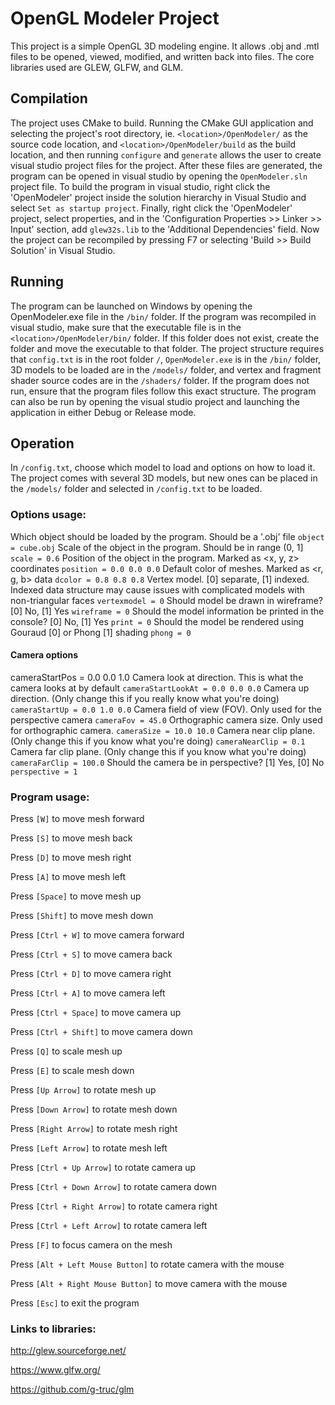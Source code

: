 # OpenGL Modeler Project
This project is a simple OpenGL 3D modeling engine. 
It allows .obj and .mtl files to be opened, viewed, modified, and written back into files. 
The core libraries used are GLEW, GLFW, and GLM.

## Compilation
The project uses CMake to build. 
Running the CMake GUI application and selecting the project's root directory, ie. `<location>/OpenModeler/` 
as the source code location, and `<location>/OpenModeler/build` as the build location, 
and then running `configure` and `generate` allows the user to create visual studio project files for the project. 
After these files are generated, the program can be opened in visual studio by opening the `OpenModeler.sln` project file. 
To build the program in visual studio, right click the 'OpenModeler' project inside the 
solution hierarchy in Visual Studio and select `Set as startup project`. 
Finally, right click the 'OpenModeler' project, select properties, 
and in the 'Configuration Properties >> Linker >> Input' section, add `glew32s.lib` to the 'Additional Dependencies' field. 
Now the project can be recompiled by pressing F7 or selecting 'Build >> Build Solution' in Visual Studio.

## Running
The program can be launched on Windows by opening the OpenModeler.exe file in the `/bin/` folder. 
If the program was recompiled in visual studio, make sure that the executable file is in the `<location>/OpenModeler/bin/` folder. 
If this folder does not exist, create the folder and move the executable to that folder. 
The project structure requires that `config.txt` is in the root folder `/`, `OpenModeler.exe` is in the `/bin/` folder, 
3D models to be loaded are in the `/models/` folder, and vertex and fragment shader source codes are in the `/shaders/` folder. 
If the program does not run, ensure that the program files follow this exact structure.
The program can also be run by opening the visual studio project and launching the application in either Debug or Release mode.

## Operation
In `/config.txt`, choose which model to load and options on how to load it. 
The project comes with several 3D models, but new ones can be placed in the `/models/` folder and selected in `/config.txt` to be loaded.

### Options usage:
Which object should be loaded by the program. Should be a '.obj' file
`object = cube.obj`
Scale of the object in the program. Should be in range (0, 1]
`scale = 0.6`
Position of the object in the program. Marked as <x, y, z> coordinates
`position = 0.0 0.0 0.0`
Default color of meshes. Marked as <r, g, b> data
`dcolor = 0.8 0.8 0.8`
Vertex model. [0] separate, [1] indexed. Indexed data structure may cause issues with complicated models with non-triangular faces
`vertexmodel = 0`
Should model be drawn in wireframe? [0] No, [1] Yes
`wireframe = 0`
Should the model information be printed in the console? [0] No, [1] Yes
`print = 0`
Should the model be rendered using Gouraud [0] or Phong [1] shading
`phong = 0`
#### Camera options
cameraStartPos = 0.0 0.0 1.0
Camera look at direction. This is what the camera looks at by default
`cameraStartLookAt = 0.0 0.0 0.0`
Camera up direction. (Only change this if you really know what you're doing)
`cameraStartUp = 0.0 1.0 0.0`
Camera field of view (FOV). Only used for the perspective camera
`cameraFov = 45.0`
Orthographic camera size. Only used for orthographic camera.
`cameraSize = 10.0 10.0`
Camera near clip plane. (Only change this if you know what you're doing)
`cameraNearClip = 0.1`
Camera far clip plane. (Only change this if you know what you're doing)
`cameraFarClip = 100.0`
Should the camera be in perspective? [1] Yes, [0] No
`perspective = 1`

### Program usage:
Press `[W]` to move mesh forward

Press `[S]` to move mesh back

Press `[D]` to move mesh right

Press `[A]` to move mesh left

Press `[Space]` to move mesh up

Press `[Shift]` to move mesh down


Press `[Ctrl + W]` to move camera forward

Press `[Ctrl + S]` to move camera back

Press `[Ctrl + D]` to move camera right

Press `[Ctrl + A]` to move camera left

Press `[Ctrl + Space]` to move camera up

Press `[Ctrl + Shift]` to move camera down


Press `[Q]` to scale mesh up

Press `[E]` to scale mesh down

Press `[Up Arrow]` to rotate mesh up

Press `[Down Arrow]` to rotate mesh down

Press `[Right Arrow]` to rotate mesh right

Press `[Left Arrow]` to rotate mesh left


Press `[Ctrl + Up Arrow]` to rotate camera up

Press `[Ctrl + Down Arrow]` to rotate camera down

Press `[Ctrl + Right Arrow]` to rotate camera right

Press `[Ctrl + Left Arrow]` to rotate camera left

Press `[F]` to focus camera on the mesh


Press `[Alt + Left Mouse Button]` to rotate camera with the mouse

Press `[Alt + Right Mouse Button]` to move camera with the mouse

Press `[Esc]` to exit the program

### Links to libraries:
http://glew.sourceforge.net/

https://www.glfw.org/

https://github.com/g-truc/glm
